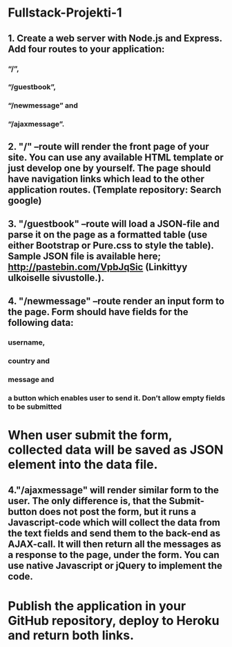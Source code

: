 # Fullstack-Projekti-1

## 1. Create a web server with Node.js and Express. Add four routes to your application:

### “/”,

### “/guestbook”,

### “/newmessage” and

### “/ajaxmessage”.

## 2. "/" –route will render the front page of your site. You can use any available HTML template or just develop one by yourself. The page should have navigation links which lead to the other application routes. (Template repository: Search google)

## 3. "/guestbook" –route will load a JSON-file and parse it on the page as a formatted table (use either Bootstrap or Pure.css to style the table). Sample JSON file is available here; http://pastebin.com/VpbJqSic (Linkittyy ulkoiselle sivustolle.).

## 4. "/newmessage" –route render an input form to the page. Form should have fields for the following data:

### username,

### country and

### message and

### a button which enables user to send it. Don’t allow empty fields to be submitted

# When user submit the form, collected data will be saved as JSON element into the data file.

## 4."/ajaxmessage" will render similar form to the user. The only difference is, that the Submit-button does not post the form, but it runs a Javascript-code which will collect the data from the text fields and send them to the back-end as AJAX-call. It will then return all the messages as a response to the page, under the form. You can use native Javascript or jQuery to implement the code.

# Publish the application in your GitHub repository, deploy to Heroku and return both links.
